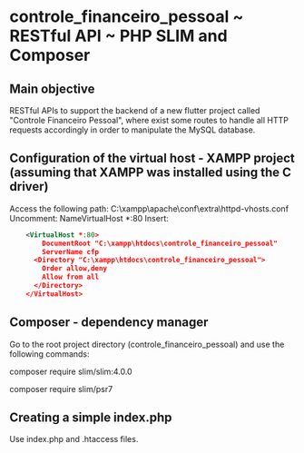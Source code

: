 # controle_financeiro_pessoal ~ RESTful API ~ PHP SLIM and Composer

## Main objective

RESTful APIs to support the backend of a new flutter project called "Controle Financeiro Pessoal", where exist some routes
to handle all HTTP requests accordingly in order to manipulate the MySQL database.


## Configuration of the virtual host - XAMPP project (assuming that XAMPP was installed using the C driver)

Access the following path:
    C:\xampp\apache\conf\extra\httpd-vhosts.conf
Uncomment: 
	NameVirtualHost *:80
Insert: 
```xml
    <VirtualHost *:80>
        DocumentRoot "C:\xampp\htdocs\controle_financeiro_pessoal"
        ServerName cfp
      <Directory "C:\xampp\htdocs\controle_financeiro_pessoal">
        Order allow,deny
        Allow from all
      </Directory>
    </VirtualHost>
```


## Composer - dependency manager

Go to the root project directory (controle_financeiro_pessoal) and use the following commands:

composer require slim/slim:4.0.0

composer require slim/psr7


## Creating a simple index.php

Use index.php and .htaccess files.
